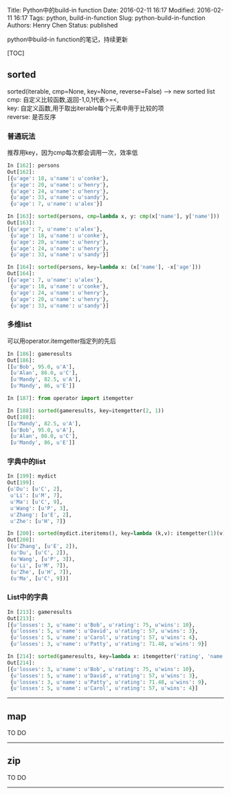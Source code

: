 Title: Python中的build-in function
Date: 2016-02-11 16:17
Modified: 2016-02-11 16:17
Tags: python, build-in-function
Slug: python-build-in-function
Authors: Henry Chen
Status: published 


python中build-in function的笔记，持续更新

[TOC]


## sorted

sorted(iterable, cmp=None, key=None, reverse=False) --> new sorted list  
cmp: 自定义比较函数,返回-1,0,1代表>=<,  
key: 自定义函数,用于取出iterable每个元素中用于比较的项  
reverse: 是否反序  

### 普通玩法

推荐用key，因为cmp每次都会调用一次，效率低

``` python
In [162]: persons
Out[162]: 
[{u'age': 18, u'name': u'conke'},
 {u'age': 20, u'name': u'henry'},
 {u'age': 24, u'name': u'henry'},
 {u'age': 33, u'name': u'sandy'},
 {u'age': 7, u'name': u'alex'}]

In [163]: sorted(persons, cmp=lambda x, y: cmp(x['name'], y['name']))
Out[163]: 
[{u'age': 7, u'name': u'alex'},
 {u'age': 18, u'name': u'conke'},
 {u'age': 20, u'name': u'henry'},
 {u'age': 24, u'name': u'henry'},
 {u'age': 33, u'name': u'sandy'}]

In [164]: sorted(persons, key=lambda x: (x['name'], -x['age']))
Out[164]: 
[{u'age': 7, u'name': u'alex'},
 {u'age': 18, u'name': u'conke'},
 {u'age': 24, u'name': u'henry'},
 {u'age': 20, u'name': u'henry'},
 {u'age': 33, u'name': u'sandy'}]
```

### 多维list
可以用operator.itemgetter指定列的先后
``` python
In [186]: gameresults
Out[186]: 
[[u'Bob', 95.0, u'A'],
 [u'Alan', 86.0, u'C'],
 [u'Mandy', 82.5, u'A'],
 [u'Mandy', 86, u'E']]

In [187]: from operator import itemgetter

In [188]: sorted(gameresults, key=itemgetter(2, 1))
Out[188]: 
[[u'Mandy', 82.5, u'A'],
 [u'Bob', 95.0, u'A'],
 [u'Alan', 86.0, u'C'],
 [u'Mandy', 86, u'E']]
```

### 字典中的list

``` python
In [199]: mydict
Out[199]: 
{u'Du': [u'C', 2],
 u'Li': [u'M', 7],
 u'Ma': [u'C', 9],
 u'Wang': [u'P', 3],
 u'Zhang': [u'E', 2],
 u'Zhe': [u'H', 7]}

In [200]: sorted(mydict.iteritems(), key=lambda (k,v): itemgetter(1)(v))
Out[200]: 
[(u'Zhang', [u'E', 2]),
 (u'Du', [u'C', 2]),
 (u'Wang', [u'P', 3]),
 (u'Li', [u'M', 7]),
 (u'Zhe', [u'H', 7]),
 (u'Ma', [u'C', 9])]

```

### List中的字典

``` python
In [213]: gameresults
Out[213]: 
[{u'losses': 3, u'name': u'Bob', u'rating': 75, u'wins': 10},
 {u'losses': 5, u'name': u'David', u'rating': 57, u'wins': 3},
 {u'losses': 5, u'name': u'Carol', u'rating': 57, u'wins': 4},
 {u'losses': 3, u'name': u'Patty', u'rating': 71.48, u'wins': 9}]

In [214]: sorted(gameresults, key=lambda x: itemgetter('rating', 'name'))
Out[214]: 
[{u'losses': 3, u'name': u'Bob', u'rating': 75, u'wins': 10},
 {u'losses': 5, u'name': u'David', u'rating': 57, u'wins': 3},
 {u'losses': 3, u'name': u'Patty', u'rating': 71.48, u'wins': 9},
 {u'losses': 5, u'name': u'Carol', u'rating': 57, u'wins': 4}]

```
- - -

## map
TO DO
- - -

## zip
TO DO
- - -

